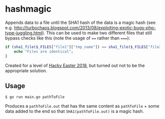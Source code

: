# hashmagic

Appends data to a file until the SHA1 hash of the data is a magic hash (see e.g. http://turbochaos.blogspot.com/2013/08/exploiting-exotic-bugs-php-type-juggling.html). This can be used to make two different files that still bypass checks like this (note the usage of `==` rather than `===`):

```php 
if (sha1_file($_FILES["file1"]["tmp_name"]) == sha1_file($_FILES["file2"]["tmp_name"])) {
    echo "Files are identical";
}
```

Created for a level of [Hacky Easter 2018](https://hackyeaster.hacking-lab.com/hackyeaster), but turned out not to be the appropriate solution.

## Usage

```
$ go run main.go pathToFile
```

Produces a `pathToFile.out` that has the same content as `pathToFile` + some data added to the end so that `SHA1(pathToFile.out)` is a magic hash.
